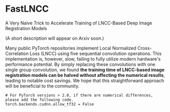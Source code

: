 # FastLNCC
A Very Naive Trick to Accelerate Training of LNCC-Based Deep Image Registration Models

(A short description will appear on Arxiv soon.)

Many public PyTorch repositories implement Local Normalized Cross-Correlation Loss (LNCC) using five sequential convolution operations. This implementation is, however, slow, failing to fully utilize modern hardware's performance potential. By simply replacing these convolutions with one single group convolution, we found **the training time of LNCC-based image registration models can be halved without affecting the numerical results**, leading to notable cost savings. We hope that this straightforward approach will be beneficial to the community.


```
# For PyTorch versions > 2.0, if there are numerical differences, please add the following code.
torch.backends.cudnn.allow_tf32 = False
```
